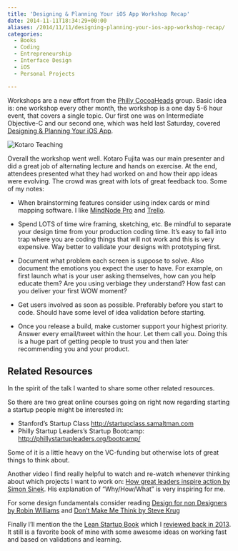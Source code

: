 ```yaml
---
title: 'Designing & Planning Your iOS App Workshop Recap'
date: 2014-11-11T18:34:29+00:00
aliases: /2014/11/11/designing-planning-your-ios-app-workshop-recap/
categories:
  - Books
  - Coding
  - Entrepreneurship
  - Interface Design
  - iOS
  - Personal Projects

---
```

Workshops are a new effort from the [Philly CocoaHeads][1] group. Basic idea is: one workshop every other month, the workshop is a one day 5-6 hour event, that covers a single topic. Our first one was on Intermediate Objective-C and our second one, which was held last Saturday, covered [Designing & Planning Your iOS App][2].

![Kotaro Teaching][3]

Overall the workshop went well. Kotaro Fujita was our main presenter and did a great job of alternating lecture and hands on exercise. At the end, attendees presented what they had worked on and how their app ideas were evolving. The crowd was great with lots of great feedback too. Some of my notes:

  * When brainstorming features consider using index cards or mind mapping software. I like [MindNode Pro][4] and [Trello][5].

  * Spend LOTS of time wire framing, sketching, etc. Be mindful to separate your design time from your production coding time. It&#8217;s easy to fall into trap where you are coding things that will not work and this is very expensive. Way better to validate your designs with prototyping first.

  * Document what problem each screen is suppose to solve. Also document the emotions you expect the user to have. For example, on first launch what is your user asking themselves, how can you help educate them? Are you using verbiage they understand? How fast can you deliver your first WOW moment?

  * Get users involved as soon as possible. Preferably before you start to code. Should have some level of idea validation before starting.

  * Once you release a build, make customer support your highest priority. Answer every email/tweet within the hour. Let them call you. Doing this is a huge part of getting people to trust you and then later recommending you and your product.

## Related Resources

In the spirit of the talk I wanted to share some other related resources.

So there are two great online courses going on right now regarding starting a startup people might be interested in:

  * Stanford&#8217;s Startup Class <http://startupclass.samaltman.com>
  * Philly Startup Leaders&#8217;s Startup Bootcamp: <http://phillystartupleaders.org/bootcamp/>

Some of it is a little heavy on the VC-funding but otherwise lots of great things to think about.

Another video I find really helpful to watch and re-watch whenever thinking about which projects I want to work on: [How great leaders inspire action by Simon Sinek][6]. His explanation of &#8220;Why/How/What&#8221; is very inspiring for me.

For some design fundamentals consider reading [Design for non Designers by Robin Williams][7] and [Don&#8217;t Make Me Think by Steve Krug][8]

Finally I&#8217;ll mention the the [Lean Startup Book][9] which I [reviewed back in 2013][10]. It still is a favorite book of mine with some awesome ideas on working fast and based on validations and learning.

 [1]: http://phillycocoa.org/
 [2]: http://www.meetup.com/PhillyCocoaHeads/events/207054302/
 [3]: http://mikezornek.com/media/images/kotaro-workshop.png "Kotaro Teaching"
 [4]: http://mindnode.com/
 [5]: https://trello.com/
 [6]: http://www.ted.com/talks/simon_sinek_how_great_leaders_inspire_action?language=en
 [7]: http://www.amazon.com/gp/product/0321534042/ref=as_li_tl?ie=UTF8&camp=1789&creative=390957&creativeASIN=0321534042&linkCode=as2&tag=mikezornekcom-20&linkId=IAO5GQMNDK7INJX2
 [8]: http://www.amazon.com/gp/product/0321965515/ref=as_li_tl?ie=UTF8&camp=1789&creative=390957&creativeASIN=0321965515&linkCode=as2&tag=mikezornekcom-20&linkId=SUDM3JURHOLPW4A3
 [9]: http://www.amazon.com/gp/product/B004J4XGN6/ref=as_li_tl?ie=UTF8&camp=1789&creative=390957&creativeASIN=B004J4XGN6&linkCode=as2&tag=mikezornekcom-20&linkId=D5NQ6X7O4DTGHMVO
 [10]: http://mikezornek.com/2013/02/25/book-review-the-lean-startup/